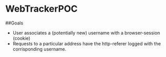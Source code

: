# WebTrackerPOC

##Goals

- User associates a (potentially new) username with a browser-session (cookie)
- Requests to a particular address have the http-referer logged with the corrisponding username.
